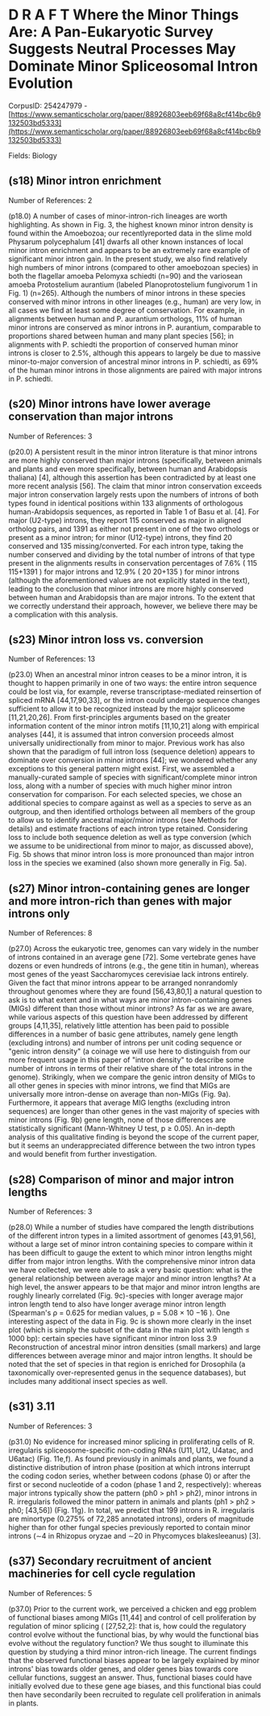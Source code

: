 # D R A F T Where the Minor Things Are: A Pan-Eukaryotic Survey Suggests Neutral Processes May Dominate Minor Spliceosomal Intron Evolution

CorpusID: 254247979 - [https://www.semanticscholar.org/paper/88926803eeb69f68a8cf414bc6b9132503bd5333](https://www.semanticscholar.org/paper/88926803eeb69f68a8cf414bc6b9132503bd5333)

Fields: Biology

## (s18) Minor intron enrichment
Number of References: 2

(p18.0) A number of cases of minor-intron-rich lineages are worth highlighting. As shown in Fig. 3, the highest known minor intron density is found within the Amoebozoa; our recentlyreported data in the slime mold Physarum polycephalum [41] dwarfs all other known instances of local minor intron enrichment and appears to be an extremely rare example of significant minor intron gain. In the present study, we also find relatively high numbers of minor introns (compared to other amoebozoan species) in both the flagellar amoeba Pelomyxa schiedti (n=90) and the variosean amoeba Protostelium aurantium (labeled Planoprotostelium fungivorum 1 in Fig. 1) (n=265). Although the numbers of minor introns in these species conserved with minor introns in other lineages (e.g., human) are very low, in all cases we find at least some degree of conservation. For example, in alignments between human and P. aurantium orthologs, 11% of human minor introns are conserved as minor introns in P. aurantium, comparable to proportions shared between human and many plant species [56]; in alignments with P. schiedti the proportion of conserved human minor introns is closer to 2.5%, although this appears to largely be due to massive minor-to-major conversion of ancestral minor introns in P. schiedti, as 69% of the human minor introns in those alignments are paired with major introns in P. schiedti.
## (s20) Minor introns have lower average conservation than major introns
Number of References: 3

(p20.0) A persistent result in the minor intron literature is that minor introns are more highly conserved than major introns (specifically, between animals and plants and even more specifically, between human and Arabidopsis thaliana) [4], although this assertion has been contradicted by at least one more recent analysis [56]. The claim that minor intron conservation exceeds major intron conservation largely rests upon the numbers of introns of both types found in identical positions within 133 alignments of orthologous human-Arabidopsis sequences, as reported in Table 1 of Basu et al. [4]. For major (U2-type) introns, they report 115 conserved as major in aligned ortholog pairs, and 1391 as either not present in one of the two orthologs or present as a minor intron; for minor (U12-type) introns, they find 20 conserved and 135 missing/converted. For each intron type, taking the number conserved and dividing by the total number of introns of that type present in the alignments results in conservation percentages of 7.6% ( 115 115+1391 ) for major introns and 12.9% ( 20 20+135 ) for minor introns (although the aforementioned values are not explicitly stated in the text), leading to the conclusion that minor introns are more highly conserved between human and Arabidopsis than are major introns. To the extent that we correctly understand their approach, however, we believe there may be a complication with this analysis.
## (s23) Minor intron loss vs. conversion
Number of References: 13

(p23.0) When an ancestral minor intron ceases to be a minor intron, it is thought to happen primarily in one of two ways: the entire intron sequence could be lost via, for example, reverse transcriptase-mediated reinsertion of spliced mRNA [44,17,90,33], or the intron could undergo sequence changes sufficient to allow it to be recognized instead by the major spliceosome [11,21,20,26]. From first-principles arguments based on the greater information content of the minor intron motifs [11,10,21] along with empirical analyses [44], it is assumed that intron conversion proceeds almost universally unidirectionally from minor to major. Previous work has also shown that the paradigm of full intron loss (sequence deletion) appears to dominate over conversion in minor introns [44]; we wondered whether any exceptions to this general pattern might exist. First, we assembled a manually-curated sample of species with significant/complete minor intron loss, along with a number of species with much higher minor intron conservation for comparison. For each selected species, we chose an additional species to compare against as well as a species to serve as an outgroup, and then identified orthologs between all members of the group to allow us to identify ancestral major/minor introns (see Methods for details) and estimate fractions of each intron type retained. Considering loss to include both sequence deletion as well as type conversion (which we assume to be unidirectional from minor to major, as discussed above), Fig. 5b shows that minor intron loss is more pronounced than major intron loss in the species we examined (also shown more generally in Fig. 5a).
## (s27) Minor intron-containing genes are longer and more intron-rich than genes with major introns only
Number of References: 8

(p27.0) Across the eukaryotic tree, genomes can vary widely in the number of introns contained in an average gene [72]. Some vertebrate genes have dozens or even hundreds of introns (e.g., the gene titin in human), whereas most genes of the yeast Saccharomyces cerevisiae lack introns entirely. Given the fact that minor introns appear to be arranged nonrandomly throughout genomes where they are found [56,43,80,1] a natural question to ask is to what extent and in what ways are minor intron-containing genes (MIGs) different than those without minor introns? As far as we are aware, while various aspects of this question have been addressed by different groups [4,11,35], relatively little attention has been paid to possible differences in a number of basic gene attributes, namely gene length (excluding introns) and number of introns per unit coding sequence or "genic intron density" (a coinage we will use here to distinguish from our more frequent usage in this paper of "intron density" to describe some number of introns in terms of their relative share of the total introns in the genome). Strikingly, when we compare the genic intron density of MIGs to all other genes in species with minor introns, we find that MIGs are universally more intron-dense on average than non-MIGs (Fig. 9a). Furthermore, it appears that average MIG lengths (excluding intron sequences) are longer than other genes in the vast majority of species with minor introns (Fig. 9b)   gene length, none of those differences are statistically significant (Mann-Whitney U test, p ≥ 0.05). An in-depth analysis of this qualitative finding is beyond the scope of the current paper, but it seems an underappreciated difference between the two intron types and would benefit from further investigation.
## (s28) Comparison of minor and major intron lengths
Number of References: 3

(p28.0) While a number of studies have compared the length distributions of the different intron types in a limited assortment of genomes [43,91,56], without a large set of minor intron containing species to compare within it has been difficult to gauge the extent to which minor intron lengths might differ from major intron lengths. With the comprehensive minor intron data we have collected, we were able to ask a very basic question: what is the general relationship between average major and minor intron lengths? At a high level, the answer appears to be that major and minor intron lengths are roughly linearly correlated (Fig. 9c)-species with longer average major intron length tend to also have longer average minor intron length (Spearman's ρ = 0.625 for median values, p = 5.08 × 10 −16 ). One interesting aspect of the data in Fig. 9c is shown more clearly in the inset plot (which is simply the subset of the data in the main plot with length ≤ 1000 bp): certain species have significant minor intron loss 3.9 Reconstruction of ancestral minor intron densities (small markers) and large differences between average minor and major intron lengths. It should be noted that the set of species in that region is enriched for Drosophila (a taxonomically over-represented genus in the sequence databases), but includes many additional insect species as well.
## (s31) 3.11
Number of References: 3

(p31.0) No evidence for increased minor splicing in proliferating cells of R. irregularis spliceosome-specific non-coding RNAs (U11, U12, U4atac, and U6atac) (Fig. 11e,f). As found previously in animals and plants, we found a distinctive distribution of intron phase (position at which introns interrupt the coding codon series, whether between codons (phase 0) or after the first or second nucleotide of a codon (phase 1 and 2, respectively): whereas major introns typically show the pattern (ph0 > ph1 > ph2), minor introns in R. irregularis followed the minor pattern in animals and plants (ph1 > ph2 > ph0; [43,56]) (Fig. 11g). In total, we predict that 199 introns in R. irregularis are minortype (0.275% of 72,285 annotated introns), orders of magnitude higher than for other fungal species previously reported to contain minor introns (∼4 in Rhizopus oryzae and ∼20 in Phycomyces blakesleeanus) [3].
## (s37) Secondary recruitment of ancient machineries for cell cycle regulation
Number of References: 5

(p37.0) Prior to the current work, we perceived a chicken and egg problem of functional biases among MIGs [11,44] and control of cell proliferation by regulation of minor splicing ( [27,52,2]: that is, how could the regulatory control evolve without the functional bias, by why would the functional bias evolve without the regulatory function? We thus sought to illuminate this question by studying a third minor intron-rich lineage. The current findings that the observed functional biases appear to be largely explained by minor introns' bias towards older genes, and older genes bias towards core cellular functions, suggest an answer. Thus, functional biases could have initially evolved due to these gene age biases, and this functional bias could then have secondarily been recruited to regulate cell proliferation in animals in plants.
